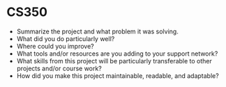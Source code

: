 # CS350
- Summarize the project and what problem it was solving.
- What did you do particularly well?
- Where could you improve?
- What tools and/or resources are you adding to your support network?
- What skills from this project will be particularly transferable to other projects and/or course work?
- How did you make this project maintainable, readable, and adaptable?
